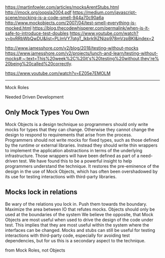 
https://martinfowler.com/articles/mocksArentStubs.html
http://jmock.org/oopsla2004.pdf
https://medium.com/javascript-scene/mocking-is-a-code-smell-944a70c90a6a
http://www.mockobjects.com/2007/04/test-smell-everything-is-mocked.html
https://blog.thecodewhisperer.com/permalink/when-is-it-safe-to-introduce-test-doubles
https://www.youtube.com/watch?v=bvRRbWbQwDU&list=PLlmVY7qtgT_lkbrk9iZNizp978mVzpBKl&index=2

http://www.jamesshore.com/v2/blog/2018/testing-without-mocks
https://www.jamesshore.com/v2/projects/lunch-and-learn/testing-without-mocks#:~:text=This%20week%2C%20it's%20testing%20without,they're%20being%20called%20correctly.

https://www.youtube.com/watch?v=EZ05e7EMOLM

---

Mock Roles

Needed Driven Development

## Only Mock Types You Own
Mock Objects is a design technique so programmers should only
write mocks for types that they can change. Otherwise they cannot
change the design to respond to requirements that arise from the
process. Programmers should not write mocks for fixed types,
such as those defined by the runtime or external libraries. Instead
they should write thin wrappers to implement the application
abstractions in terms of the underlying infrastructure. Those
wrappers will have been defined as part of a need-driven test.
We have found this to be a powerful insight to help programmers
understand the technique. It restores the pre-eminence of the
design in the use of Mock Objects, which has often been
overshadowed by its use for testing interactions with third-party
libraries.


## Mocks lock in relations
Be wary of the relations you lock in. Push them towards the boundary.
Maximize the area between IO that refutes mocks.
 Objects should only be used at the boundaries of the system
We believe the opposite, that Mock Objects are most useful when
used to drive the design of the code under test. This implies that
they are most useful within the system where the interfaces can be
changed. Mocks and stubs can still be useful for testing
interactions with third-party code, especially for avoiding test
dependencies, but for us this is a secondary aspect to the
technique.

from Mock Roles, not Objects
